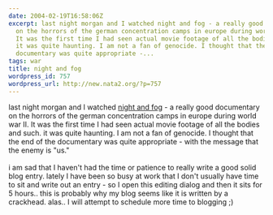 ```yaml
---
date: 2004-02-19T16:58:06Z
excerpt: last night morgan and I watched night and fog - a really good documentary
  on the horrors of the german concentration camps in europe during world war II.
  It was the first time I had seen actual movie footage of all the bodies and such.
  it was quite haunting. I am not a fan of genocide. I thought that the end of the
  documentary was quite appropriate -...
tags: war
title: night and fog
wordpress_id: 757
wordpress_url: http://new.nata2.org/?p=757
---
```


last night morgan and I watched <a href="http://imdb.com/title/tt0048434/">night and fog</a> - a really good documentary on the horrors of the german concentration camps in europe during world war II. It was the first time I had seen actual movie footage of all the bodies and such. it was quite haunting. I am not a fan of genocide. I thought that the end of the documentary was quite appropriate - with the message that the enemy is "us." <br/><br/>i am sad that I haven't had the time or patience to really write a good solid blog entry. lately I have been so busy at work that I don't usually have time to sit and write out an entry - so I open this editing dialog and then it sits for 5 hours.. this is probably why my blog seems like it is written by a crackhead.  alas.. I will attempt to schedule more time to blogging ;)
